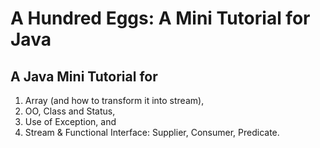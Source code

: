 # A Hundred Eggs: A Mini Tutorial for Java

## A Java Mini Tutorial for
1. Array (and how to transform it into stream),
2. OO, Class and Status,
3. Use of Exception, and
4. Stream & Functional Interface: Supplier, Consumer, Predicate.